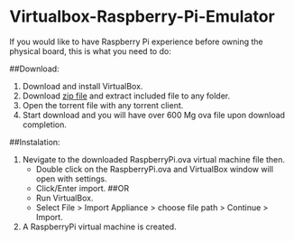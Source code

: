 # Virtualbox-Raspberry-Pi-Emulator

If you would like to have Raspberry Pi experience before owning the physical board, this is what you need to do:

##Download:
1. Download and install VirtualBox.
2. Download [zip file](http://ediy.com.my/Downloads/Raspberry%20Pi/RaspberryPi.VirtualBox.zip) and extract included file to any folder.
3. Open the torrent file with any torrent client.
4. Start download and you will have over 600 Mg ova file upon download completion.

##Instalation:
1. Nevigate to the downloaded RaspberryPi.ova virtual machine file then.
   * Double click on the RaspberryPi.ova and VirtualBox window will open with settings.
   * Click/Enter import.
                        ##OR
   * Run VirtualBox.
   * Select File > Import Appliance > choose file path > Continue > Import.
2. A RaspberryPi virtual machine is created.
